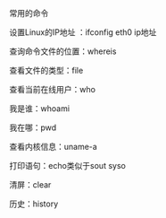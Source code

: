 常用的命令

设置Linux的IP地址 ：ifconfig eth0  ip地址

查询命令文件的位置：whereis

查看文件的类型：file

查看当前在线用户：who

我是谁：whoami

我在哪：pwd

查看内核信息：uname-a

打印语句：echo类似于sout syso

清屏：clear

历史：history
